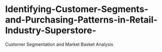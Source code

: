 # Identifying-Customer-Segments-and-Purchasing-Patterns-in-Retail-Industry-Superstore-
Customer Segmentation and Market Basket Analysis
